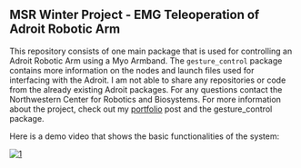 ## MSR Winter Project - EMG Teleoperation of Adroit Robotic Arm

This repository consists of one main package that is used for controlling an Adroit Robotic Arm using a Myo Armband. The `gesture_control` package contains more information on the nodes and launch files used for interfacing with the Adroit. I am not able to share any repositories or code from the already existing Adroit packages. For any questions contact the Northwestern Center for Robotics and Biosystems. For more information about the project, check out my [portfolio](https://allan-gc.github.io/Adroit.html) post and the gesture_control package. 

Here is a demo video that shows the basic functionalities of the system:

[![1](https://img.youtube.com/vi/vs365Rjnnqg/10.jpg)](https://www.youtube.com/watch?v=vs365Rjnnqg)



